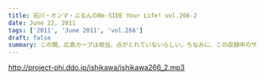 ```yaml
---
title: 石川・ホンマ・ぶるんのBe-SIDE Your Life! vol.266-2
date: June 22, 2011
tags: ['2011', 'June 2011', 'vol.266']
draft: false
summary: この間、広島カープは相当、点がとれていないらしい。ちなみに、この収録中のザックジャパンも点がとれませんでしたね。NAMAE
---
```


http://project-phi.ddo.jp/ishikawa/ishikawa266_2.mp3
